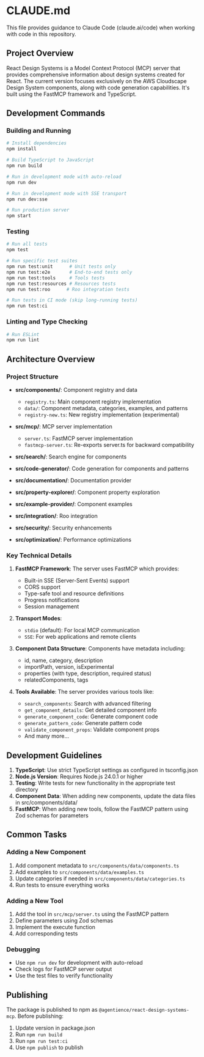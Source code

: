 # CLAUDE.md

This file provides guidance to Claude Code (claude.ai/code) when working with code in this repository.

## Project Overview

React Design Systems is a Model Context Protocol (MCP) server that provides comprehensive information about design systems created for React. The current version focuses exclusively on the AWS Cloudscape Design System components, along with code generation capabilities. It's built using the FastMCP framework and TypeScript.

## Development Commands

### Building and Running
```bash
# Install dependencies
npm install

# Build TypeScript to JavaScript
npm run build

# Run in development mode with auto-reload
npm run dev

# Run in development mode with SSE transport
npm run dev:sse

# Run production server
npm start
```

### Testing
```bash
# Run all tests
npm test

# Run specific test suites
npm run test:unit      # Unit tests only
npm run test:e2e       # End-to-end tests only
npm run test:tools     # Tools tests
npm run test:resources # Resources tests
npm run test:roo      # Roo integration tests

# Run tests in CI mode (skip long-running tests)
npm run test:ci
```

### Linting and Type Checking
```bash
# Run ESLint
npm run lint
```

## Architecture Overview

### Project Structure
- **src/components/**: Component registry and data
  - `registry.ts`: Main component registry implementation
  - `data/`: Component metadata, categories, examples, and patterns
  - `registry-new.ts`: New registry implementation (experimental)

- **src/mcp/**: MCP server implementation
  - `server.ts`: FastMCP server implementation
  - `fastmcp-server.ts`: Re-exports server.ts for backward compatibility

- **src/search/**: Search engine for components
- **src/code-generator/**: Code generation for components and patterns
- **src/documentation/**: Documentation provider
- **src/property-explorer/**: Component property exploration
- **src/example-provider/**: Component examples
- **src/integration/**: Roo integration
- **src/security/**: Security enhancements
- **src/optimization/**: Performance optimizations

### Key Technical Details

1. **FastMCP Framework**: The server uses FastMCP which provides:
   - Built-in SSE (Server-Sent Events) support
   - CORS support
   - Type-safe tool and resource definitions
   - Progress notifications
   - Session management

2. **Transport Modes**: 
   - `stdio` (default): For local MCP communication
   - `SSE`: For web applications and remote clients

3. **Component Data Structure**: Components have metadata including:
   - id, name, category, description
   - importPath, version, isExperimental
   - properties (with type, description, required status)
   - relatedComponents, tags

4. **Tools Available**: The server provides various tools like:
   - `search_components`: Search with advanced filtering
   - `get_component_details`: Get detailed component info
   - `generate_component_code`: Generate component code
   - `generate_pattern_code`: Generate pattern code
   - `validate_component_props`: Validate component props
   - And many more...

## Development Guidelines

1. **TypeScript**: Use strict TypeScript settings as configured in tsconfig.json
2. **Node.js Version**: Requires Node.js 24.0.1 or higher
3. **Testing**: Write tests for new functionality in the appropriate test directory
4. **Component Data**: When adding new components, update the data files in src/components/data/
5. **FastMCP**: When adding new tools, follow the FastMCP pattern using Zod schemas for parameters

## Common Tasks

### Adding a New Component
1. Add component metadata to `src/components/data/components.ts`
2. Add examples to `src/components/data/examples.ts`
3. Update categories if needed in `src/components/data/categories.ts`
4. Run tests to ensure everything works

### Adding a New Tool
1. Add the tool in `src/mcp/server.ts` using the FastMCP pattern
2. Define parameters using Zod schemas
3. Implement the execute function
4. Add corresponding tests

### Debugging
- Use `npm run dev` for development with auto-reload
- Check logs for FastMCP server output
- Use the test files to verify functionality

## Publishing
The package is published to npm as `@agentience/react-design-systems-mcp`. Before publishing:
1. Update version in package.json
2. Run `npm run build`
3. Run `npm run test:ci`
4. Use `npm publish` to publish